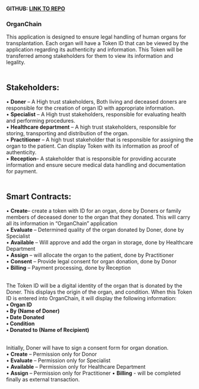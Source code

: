 **GITHUB: [LINK TO REPO](https://github.com/JohnsonS03/ifb452_assignment3.git)**

### OrganChain<br/>
This application is designed to ensure legal handling of human organs for transplantation. Each organ will have a Token ID that can be viewed by the application regarding its authenticity and information. This Token will be transferred among stakeholders for them to view its information and legality.<br/>
<br/>

## Stakeholders:<br/>
• **Doner** – A High trust stakeholders, Both living and deceased doners are responsible for the creation of organ ID with appropriate information. <br/>
• **Specialist** – A High trust stakeholders, responsible for evaluating health and performing procedures. <br/>
• **Healthcare department** – A high trust stakeholders, responsible for storing, transporting and distribution of the organ.<br/>
• **Practitioner** – A high trust stakeholder that is responsible for assigning the organ to the patient. Can display Token with its information as proof of authenticity. <br/>
• **Reception**– A stakeholder that is responsible for providing accurate information and ensure secure medical data handling and documentation for payment.<br/>
<br/>

## Smart Contracts:<br/>
• **Create**– create a token with ID for an organ, done by Doners or family members of deceased doner to the organ that they donated. This will carry all its information in “OrganChain” application <br/>
• **Evaluate** – Determined quality of the organ donated by Doner, done by Specialist<br/>
• **Available** – Will approve and add the organ in storage, done by Healthcare Department <br/>
• **Assign** – will allocate the organ to the patient, done by Practitioner<br/>
• **Consent** – Provide legal consent for organ donation, done by Donor <br/>
• **Billing** – Payment processing, done by Reception<br/>
<br/>

The Token ID will be a digital identity of the organ that is donated by the Doner. This displays the origin of the organ, and condition. When this Token ID is entered into OrganChain, it will display the following information: <br/>
**• Organ ID** <br/>
**• By (Name of Doner)** <br/>
**• Date Donated** <br/>
**• Condition** <br/>
**• Donated to (Name of Recipient)**<br/>
<br/>

Initially, Doner will have to sign a consent form for organ donation. <br/>
• **Create** – Permission only for Donor <br/>
• **Evaluate** – Permission only for Specialist <br/>
• **Available** – Permission only for Healthcare Department <br/>
• **Assign** – Permission only for Practitioner 
• **Billing** - will be completed finally as external transaction.<br/>

